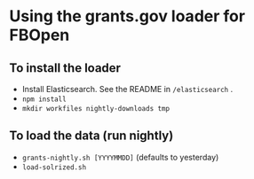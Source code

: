# Using the grants.gov loader for FBOpen

## To install the loader
* Install Elasticsearch. See the README in `/elasticsearch` .
* `npm install`
* `mkdir workfiles nightly-downloads tmp`

## To load the data (run nightly)
* `grants-nightly.sh [YYYYMMDD]` (defaults to yesterday)
* `load-solrized.sh`

